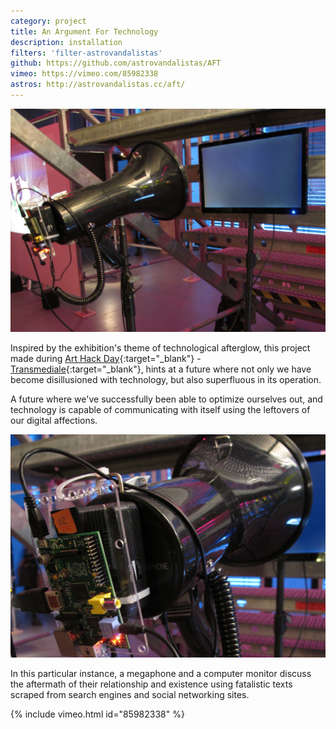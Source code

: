```yaml
---
category: project
title: An Argument For Technology
description: installation
filters: 'filter-astrovandalistas'
github: https://github.com/astrovandalistas/AFT
vimeo: https://vimeo.com/85982338
astros: http://astrovandalistas.cc/aft/
---
```

![](/assets/projects/an-argument-for-technology/AFT_0.jpg)

Inspired by the exhibition's theme of technological afterglow, this project made during [Art Hack Day](http://www.arthackday.net/events/afterglow){:target="_blank"} - [Transmediale](http://www.transmediale.de/){:target="_blank"}, hints at a future where not only we have become disillusioned with technology, but also superfluous in its operation.

A future where we've successfully been able to optimize ourselves out, and technology is capable of communicating with itself using the leftovers of our digital affections.

![](/assets/projects/an-argument-for-technology/AFT_1.jpg)

In this particular instance, a megaphone and a computer monitor discuss the aftermath of their relationship and existence using fatalistic texts scraped from search engines and social networking sites.

{% include vimeo.html id="85982338" %}
